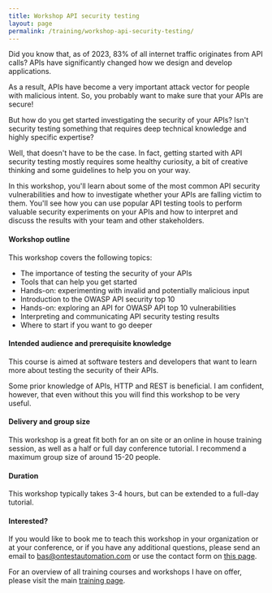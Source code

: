 ```yaml
---
title: Workshop API security testing
layout: page
permalink: /training/workshop-api-security-testing/
---
```

Did you know that, as of 2023, 83% of all internet traffic originates from API calls? APIs have significantly changed how we design and develop applications.

As a result, APIs have become a very important attack vector for people with malicious intent. So, you probably want to make sure that your APIs are secure! 

But how do you get started investigating the security of your APIs? Isn't security testing something that requires deep technical knowledge and highly specific expertise?

Well, that doesn't have to be the case. In fact, getting started with API security testing mostly requires some healthy curiosity, a bit of creative thinking and some guidelines to help you on your way.

In this workshop, you'll learn about some of the most common API security vulnerabilities and how to investigate whether your APIs are falling victim to them. You'll see how you can use popular API testing tools to perform valuable security experiments on your APIs and how to interpret and discuss the results with your team and other stakeholders.  

#### Workshop outline
This workshop covers the following topics:

* The importance of testing the security of your APIs
* Tools that can help you get started
* Hands-on: experimenting with invalid and potentially malicious input
* Introduction to the OWASP API security top 10
* Hands-on: exploring an API for OWASP API top 10 vulnerabilities
* Interpreting and communicating API security testing results
* Where to start if you want to go deeper

#### Intended audience and prerequisite knowledge  
This course is aimed at software testers and developers that want to learn more about testing the security of their APIs.

Some prior knowledge of APIs, HTTP and REST is beneficial. I am confident, however, that even without this you will find this workshop to be very useful.

#### Delivery and group size
This workshop is a great fit both for an on site or an online in house training session, as well as a half or full day conference tutorial. I recommend a maximum group size of around 15-20 people.

#### Duration
This workshop typically takes 3-4 hours, but can be extended to a full-day tutorial.

#### Interested?
If you would like to book me to teach this workshop in your organization or at your conference, or if you have any additional questions, please send an email to bas@ontestautomation.com or use the contact form on [this page](/contact/).

For an overview of all training courses and workshops I have on offer, please visit the main [training page](/training/).